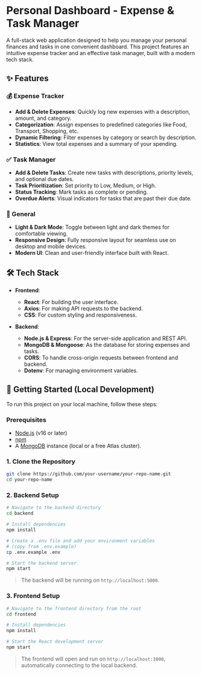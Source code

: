 # Personal Dashboard - Expense & Task Manager

A full-stack web application designed to help you manage your personal finances and tasks in one convenient dashboard. This project features an intuitive expense tracker and an effective task manager, built with a modern tech stack.

## ✨ Features

### 💰 Expense Tracker
- **Add & Delete Expenses**: Quickly log new expenses with a description, amount, and category.
- **Categorization**: Assign expenses to predefined categories like Food, Transport, Shopping, etc.
- **Dynamic Filtering**: Filter expenses by category or search by description.
- **Statistics**: View total expenses and a summary of your spending.

### ✅ Task Manager
- **Add & Delete Tasks**: Create new tasks with descriptions, priority levels, and optional due dates.
- **Task Prioritization**: Set priority to Low, Medium, or High.
- **Status Tracking**: Mark tasks as complete or pending.
- **Overdue Alerts**: Visual indicators for tasks that are past their due date.

### 🎨 General
- **Light & Dark Mode**: Toggle between light and dark themes for comfortable viewing.
- **Responsive Design**: Fully responsive layout for seamless use on desktop and mobile devices.
- **Modern UI**: Clean and user-friendly interface built with React.

## 🛠️ Tech Stack

- **Frontend**:
  - **React**: For building the user interface.
  - **Axios**: For making API requests to the backend.
  - **CSS**: For custom styling and responsiveness.

- **Backend**:
  - **Node.js & Express**: For the server-side application and REST API.
  - **MongoDB & Mongoose**: As the database for storing expenses and tasks.
  - **CORS**: To handle cross-origin requests between frontend and backend.
  - **Dotenv**: For managing environment variables.

## 🚀 Getting Started (Local Development)

To run this project on your local machine, follow these steps:

### Prerequisites
- [Node.js](https://nodejs.org/) (v16 or later)
- [npm](https://www.npmjs.com/)
- A [MongoDB](https://www.mongodb.com/try/download/community) instance (local or a free Atlas cluster).

### 1. Clone the Repository
```bash
git clone https://github.com/your-username/your-repo-name.git
cd your-repo-name
```

### 2. Backend Setup
```bash
# Navigate to the backend directory
cd backend

# Install dependencies
npm install

# Create a .env file and add your environment variables
# (copy from .env.example)
cp .env.example .env

# Start the backend server
npm start
```
> The backend will be running on `http://localhost:5000`.

### 3. Frontend Setup
```bash
# Navigate to the frontend directory from the root
cd frontend

# Install dependencies
npm install

# Start the React development server
npm start
```
> The frontend will open and run on `http://localhost:3000`, automatically connecting to the local backend.
